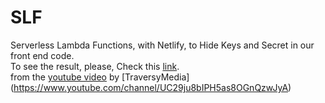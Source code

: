 # SLF
Serverless Lambda Functions, with Netlify, to Hide Keys and Secret in our front end code.  
To see the result, please, Check this [link](https://slf-ea21bb.netlify.com/).  
from the [youtube video](https://www.youtube.com/watch?v=drJwMlD9Mjo) by [TraversyMedia] (https://www.youtube.com/channel/UC29ju8bIPH5as8OGnQzwJyA)
